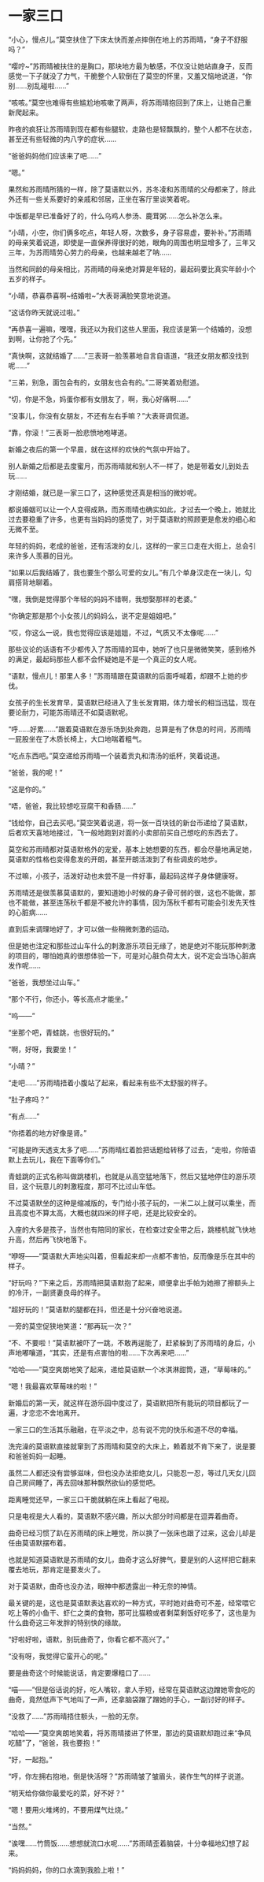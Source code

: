 # 一家三口

“小心，慢点儿。”莫空扶住了下床太快而差点摔倒在地上的苏雨晴，“身子不舒服吗？”

“嘤咛~”苏雨晴被扶住的是胸口，那块地方最为敏感，不仅没让她站直身子，反而感觉一下子就没了力气，干脆整个人软倒在了莫空的怀里，又羞又恼地说道，“你别……别乱碰啦……”

“咳咳。”莫空也难得有些尴尬地咳嗽了两声，将苏雨晴抱回到了床上，让她自己重新爬起来。

昨夜的疯狂让苏雨晴到现在都有些腿软，走路也是轻飘飘的，整个人都不在状态，甚至还有些轻微的内八字的症状……

“爸爸妈妈他们应该来了吧……”

“嗯。”

果然和苏雨晴所猜的一样，除了莫语默以外，苏冬凌和苏雨晴的父母都来了，除此外还有一些关系要好的亲戚和邻居，正坐在客厅里谈笑着呢。

中饭都是早已准备好了的，什么乌鸡人参汤、鹿茸粥……怎么补怎么来。

“小晴，小空，你们俩多吃点，年轻人呀，次数多，身子容易虚，要补补。”苏雨晴的母亲笑着说道，即使是一直保养得很好的她，眼角的周围也明显增多了，三年又三年，为苏雨晴劳心劳力的母亲，也越来越老了呐……

当然和同龄的母亲相比，苏雨晴的母亲绝对算是年轻的，最起码要比真实年龄小个五岁的样子。

“小晴，恭喜恭喜啊~结婚啦~”大表哥满脸笑意地说道。

“这话你昨天就说过啦。”

“再恭喜一遍嘛，嘿嘿，我还以为我们这些人里面，我应该是第一个结婚的，没想到啊，让你抢了个先。”

“真快啊，这就结婚了……”三表哥一脸羡慕地自言自语道，“我还女朋友都没找到呢……”

“三弟，别急，面包会有的，女朋友也会有的。”二哥笑着劝慰道。

“切，你是不急，妈蛋你都有女朋友了，啊，我心好痛啊……”

“没事儿，你没有女朋友，不还有左右手嘛？”大表哥调侃道。

“靠，你滚！”三表哥一脸悲愤地咆哮道。

新婚之夜后的第一个早晨，就在这样的欢快的气氛中开始了。

别人新婚之后都是去度蜜月，而苏雨晴就和别人不一样了，她是带着女儿到处去玩……

才刚结婚，就已是一家三口了，这种感觉还真是相当的微妙呢。

都说婚姻可以让一个人变得成熟，而苏雨晴也确实如此，才过去一个晚上，她就比过去要稳重了许多，也更有当妈妈的感觉了，对于莫语默的照顾更是愈发的细心和无微不至。

年轻的妈妈，老成的爸爸，还有活泼的女儿，这样的一家三口走在大街上，总会引来许多人羡慕的目光。

“如果以后我结婚了，我也要生个那么可爱的女儿。”有几个单身汉走在一块儿，勾肩搭背地聊着。

“嘿，我倒是觉得那个年轻的妈妈不错啊，我想娶那样的老婆。”

“你确定那是那个小女孩儿的妈妈么，说不定是姐姐吧。”

“哎，你这么一说，我也觉得应该是姐姐，不过，气质又不太像呢……”

那些议论的话语有不少都传入了苏雨晴的耳中，她听了也只是微微笑笑，感到格外的满足，最起码那些人都不会怀疑她是不是一个真正的女人呢。

“语默，慢点儿！那里人多！”苏雨晴跟在莫语默的后面呼喊着，却跟不上她的步伐。

女孩子的生长发育早，莫语默已经进入了生长发育期，体力增长的相当迅猛，现在要论耐力，可能苏雨晴还不如莫语默呢。

“呼……好累……”跟着莫语默在游乐场到处奔跑，总算是有了休息的时间，苏雨晴一屁股坐在了木质长椅上，大口地喘着粗气。

“吃点东西吧。”莫空递给苏雨晴一个装着贡丸和清汤的纸杯，笑着说道。

“爸爸，我的呢！”

“这是你的。”

“唔，爸爸，我比较想吃豆腐干和香肠……”

“钱给你，自己去买吧。”莫空笑着说道，将一张一百块钱的新台币递给了莫语默，后者欢天喜地地接过，飞一般地跑到对面的小卖部前买自己想吃的东西去了。

莫空和苏雨晴都对莫语默格外的宠爱，基本上她想要的东西，都会尽量地满足她，莫语默的性格也变得愈发的开朗，甚至开朗活泼到了有些调皮的地步。

不过嘛，小孩子，活泼好动也未尝不是一件好事，最起码这样子身体健康呀。

苏雨晴还是很羡慕莫语默的，要知道她小时候的身子骨可弱的很，这也不能做，那也不能做，甚至连荡秋千都是不被允许的事情，因为荡秋千都有可能会引发先天性的心脏病……

直到后来调理地好了，才可以做一些稍微刺激的运动。

但是她也注定和那些过山车什么的刺激游乐项目无缘了，她是绝对不能玩那种刺激的项目的，哪怕她真的很想体验一下，可是对心脏负荷太大，说不定会当场心脏病发作呢……

“爸爸，我想坐过山车。”

“那个不行，你还小，等长高点才能坐。”

“呜——”

“坐那个吧，青蛙跳，也很好玩的。”

“啊，好呀，我要坐！”

“小晴？”

“走吧……”苏雨晴捂着小腹站了起来，看起来有些不太舒服的样子。

“肚子疼吗？”

“有点……”

“你捂着的地方好像是肾。”

“可能是昨天透支太多了吧……”苏雨晴红着脸把话题给转移了过去，“走啦，你陪语默上去玩儿，我在下面等你们。”

青蛙跳的正式名称叫做跳楼机，也就是从高空猛地落下，然后又猛地停住的游乐项目，这个玩意儿的刺激程度，那可不比过山车低。

不过莫语默坐的这种是缩减版的，专门给小孩子玩的，一米二以上就可以乘坐，而且高度也不算太高，大概也就四米的样子吧，还是比较安全的。

入座的大多是孩子，当然也有陪同的家长，在检查过安全带之后，跳楼机就飞快地升高，然后再飞快地落下。

“咿呀——”莫语默大声地尖叫着，但看起来却一点都不害怕，反而像是乐在其中的样子。

“好玩吗？”下来之后，苏雨晴把莫语默抱了起来，顺便拿出手帕为她擦了擦额头上的冷汗，一副贤妻良母的样子。

“超好玩的！”莫语默的腿都在抖，但还是十分兴奋地说道。

一旁的莫空促狭地笑道：“那再玩一次？”

“不、不要啦！”莫语默被吓了一跳，不敢再逞能了，赶紧躲到了苏雨晴的身后，小声地嘟嚷道，“其实，还是有点害怕的啦……下次再来吧……”

“哈哈——”莫空爽朗地笑了起来，递给莫语默一个冰淇淋甜筒，道，“草莓味的。”

“嗯！我最喜欢草莓味的啦！”

新婚后的第一天，就这样在游乐园中度过了，莫语默把所有能玩的项目都玩了一遍，才恋恋不舍地离开。

一家三口的生活其乐融融，在平淡之中，总有说不完的快乐和道不尽的幸福。

洗完澡的莫语默直接就窜到了苏雨晴和莫空的大床上，赖着就不肯下来了，说是要和爸爸妈妈一起睡。

虽然二人都还没有尝够滋味，但也没办法拒绝女儿，只能忍一忍，等过几天女儿回自己房间睡了，再去回味那种飘然欲仙的感觉吧。

距离睡觉还早，一家三口干脆就躺在床上看起了电视。

只是电视是大人看的，莫语默不感兴趣，所以大部分时间都是在逗弄着曲奇。

曲奇已经习惯了趴在苏雨晴的床上睡觉，所以换了一张床也跟了过来，这会儿却是任由莫语默摆布着。

也就是知道莫语默是苏雨晴的女儿，曲奇才这么好脾气，要是别的人这样把它翻来覆去地玩，那肯定是要发火了。

对于莫语默，曲奇也没办法，眼神中都透露出一种无奈的神情。

最关键的是，这也是莫语默表达喜欢的一种方式，平时她对曲奇可不差，经常喂它吃上等的小鱼干、虾仁之类的食物，那可比猫粮或者剩菜剩饭好吃多了，这也是为什么曲奇这三年发胖的特别快的缘故。

“好啦好啦，语默，别玩曲奇了，你看它都不高兴了。”

“没有呀，我觉得它蛮开心的呢。”

要是曲奇这个时候能说话，肯定要爆粗口了……

“喵——”但是俗话说的好，吃人嘴软，拿人手短，经常在莫语默这边蹭她零食吃的曲奇，竟然低声下气地叫了一声，还拿脑袋蹭了蹭她的手心，一副讨好的样子。

“没救了……”苏雨晴捂住额头，一脸的无奈。

“哈哈——”莫空爽朗地笑着，将苏雨晴搂进了怀里，那边的莫语默却跑过来“争风吃醋”了，“爸爸，我也要抱！”

“好，一起抱。”

“哼，你左拥右抱地，倒是快活呀？”苏雨晴皱了皱眉头，装作生气的样子说道。

“明天给你做你最爱吃的菜，好不好？”

“嗯！要用火堆烤的，不要用煤气灶烧。”

“当然。”

“诶嘿……竹筒饭……想想就流口水呢……”苏雨晴歪着脑袋，十分幸福地幻想了起来。

“妈妈妈妈，你的口水滴到我脸上啦！”

